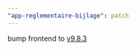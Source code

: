 ```yaml
---
"app-reglementaire-bijlage": patch
---
```


bump frontend to [v9.8.3](https://github.com/lblod/frontend-reglementaire-bijlage/releases/tag/v9.8.3)
